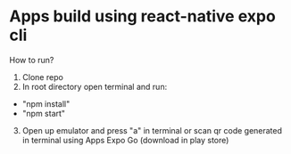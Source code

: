 # Apps build using react-native expo cli

How to run?
1. Clone repo
2. In root directory open terminal and run:
  - "npm install"
  - "npm start"
3. Open up emulator and press "a" in terminal or scan qr code generated in terminal using Apps Expo Go (download in play store)
